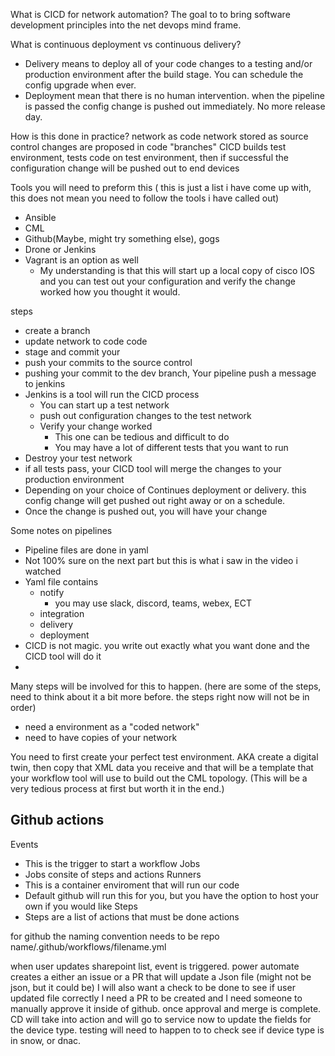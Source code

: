 What is CICD for network automation?
The goal to to bring software development principles into the net devops mind frame.

What is continuous deployment vs continuous delivery?
- Delivery means to deploy all of your code changes to a testing and/or production environment after the build stage. You can schedule the config upgrade when ever.
- Deployment mean that there is no human intervention. when the pipeline is passed the config change is pushed out immediately. No more release day.

How is this done in practice?
network as code
network stored as source control
changes are proposed in code  "branches"
CICD builds test environment, tests code on test environment, then if successful the configuration change will be pushed out to end devices

Tools you will need to preform this ( this is just a list i have come up with, this does not mean you need to follow the tools i have called out)
- Ansible
- CML
- Github(Maybe, might try something else), gogs 
- Drone or Jenkins
- Vagrant is an option as well
  - My understanding is that this will start up a local copy of cisco IOS and you can test out your configuration and verify the change worked how you thought it would.

steps
- create a branch
- update network to code code
- stage and commit your 
- push your commits to the source control
- pushing your commit to the dev branch, Your pipeline push a message to jenkins
- Jenkins is a tool will run the CICD process
  - You can start up a test network
  - push out configuration changes to the test network
  - Verify your change worked
    - This one can be tedious and difficult to do
    - You may have a lot of different tests that you want to run
- Destroy your test network
- if all tests pass, your CICD tool will merge the changes to your production environment
- Depending on your choice of Continues deployment or delivery. this config change will get pushed out right away or on a schedule.
- Once the change is pushed out, you will have your change 


Some notes on pipelines
- Pipeline files are done in yaml
- Not 100% sure on the next part but this is what i saw in the video i watched
- Yaml file contains
  - notify
    - you may use slack, discord, teams, webex, ECT
  - integration
  - delivery
  - deployment
- CICD is not magic. you write out exactly what you want done and the CICD tool will do it
- 


Many steps will be involved for this to happen. (here are some of the steps, need to think about it a bit more before. the steps right now will not be in order)
- need a environment as a "coded network"
- need to have copies of your network 






You need to first create your perfect test environment.
AKA create a digital twin, then copy that XML data you receive and that will be a template that your workflow tool will use to build out the CML topology. (This will be a very tedious process at first but worth it in the end.)


## Github actions
Events
- This is the trigger to start a workflow
Jobs
- Jobs consite of steps and actions
Runners
- This is a container enviroment that will run our code 
- Default github will run this for you, but you have the option to host your own if you would like
Steps
- Steps are a list of actions that must be done
actions

for github the naming convention needs to be 
repo name/.github/workflows/filename.yml



when user updates sharepoint list, event is triggered. 
power automate creates a either an issue or a PR that will update a Json file (might not be json, but it could be) I will also want a check to be done to see if user updated file correctly
I need a PR to be created and I need someone to manually approve it inside of github. once approval and merge is complete. 
CD will take into action and will go to service now to update the fields for the device type.
testing will need to happen to to check see if device type is in snow, or dnac.